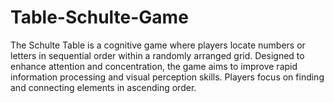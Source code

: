 # Table-Schulte-Game
The Schulte Table is a cognitive game where players locate numbers or letters in sequential order within a randomly arranged grid. Designed to enhance attention and concentration, the game aims to improve rapid information processing and visual perception skills. Players focus on finding and connecting elements in ascending order.
